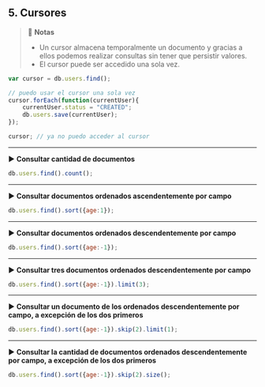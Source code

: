 ## 5. Cursores

> 📌 **Notas**
> - Un cursor almacena temporalmente un documento y gracias a ellos podemos realizar consultas sin tener que persistir valores.
> - El cursor puede ser accedido una sola vez. 

```javascript
var cursor = db.users.find();	

// puedo usar el cursor una sola vez
cursor.forEach(function(currentUser){
	currentUser.status = "CREATED"; 
	db.users.save(currentUser);
});

cursor; // ya no puedo acceder al cursor
```

----

▶️ **Consultar cantidad de documentos**
```javascript
db.users.find().count();
```

----

▶️ **Consultar documentos ordenados ascendentemente por campo**
```javascript
db.users.find().sort({age:1});
```

----

▶️ **Consultar documentos ordenados descendentemente por campo**
```javascript
db.users.find().sort({age:-1});
```

----

▶️ **Consultar tres documentos ordenados descendentemente por campo**
```javascript
db.users.find().sort({age:-1}).limit(3);
```

----

▶️ **Consultar un documento de los ordenados descendentemente por campo, a excepción de los dos primeros**
```javascript
db.users.find().sort({age:-1}).skip(2).limit(1);
```

----

▶️ **Consultar la cantidad de documentos ordenados descendentemente por campo, a excepción de los dos primeros**
```javascript
db.users.find().sort({age:-1}).skip(2).size();
```
